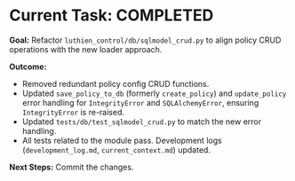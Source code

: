 # Current Task: COMPLETED

**Goal:** Refactor `luthien_control/db/sqlmodel_crud.py` to align policy CRUD operations with the new loader approach.

**Outcome:**
- Removed redundant policy config CRUD functions.
- Updated `save_policy_to_db` (formerly `create_policy`) and `update_policy` error handling for `IntegrityError` and `SQLAlchemyError`, ensuring `IntegrityError` is re-raised.
- Updated `tests/db/test_sqlmodel_crud.py` to match the new error handling.
- All tests related to the module pass. Development logs (`development_log.md`, `current_context.md`) updated.

**Next Steps:** Commit the changes.

